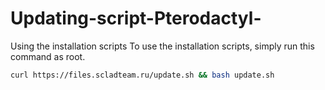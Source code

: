 # Updating-script-Pterodactyl-
Using the installation scripts
To use the installation scripts, simply run this command as root. 

```bash
curl https://files.scladteam.ru/update.sh && bash update.sh
```
